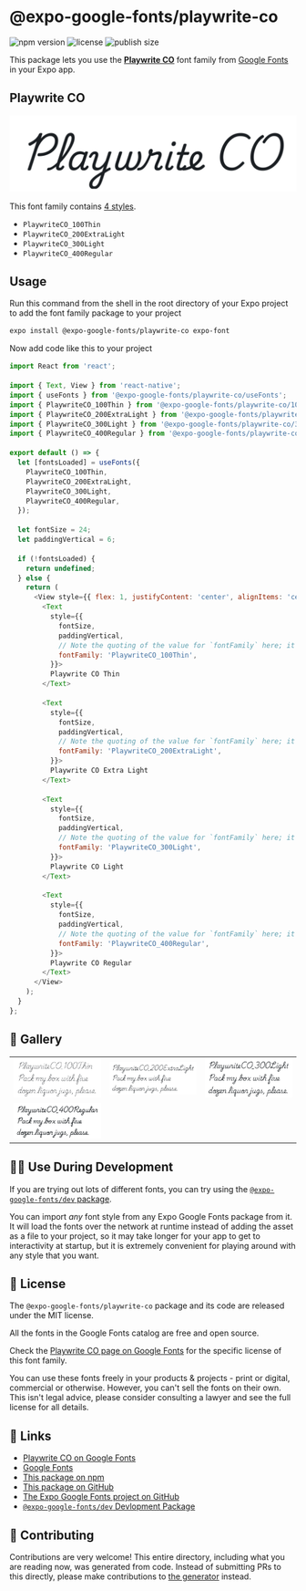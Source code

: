 # @expo-google-fonts/playwrite-co

![npm version](https://flat.badgen.net/npm/v/@expo-google-fonts/playwrite-co)
![license](https://flat.badgen.net/github/license/expo/google-fonts)
![publish size](https://flat.badgen.net/packagephobia/install/@expo-google-fonts/playwrite-co)

This package lets you use the [**Playwrite CO**](https://fonts.google.com/specimen/Playwrite+CO) font family from [Google Fonts](https://fonts.google.com/) in your Expo app.

## Playwrite CO

![Playwrite CO](./font-family.png)

This font family contains [4 styles](#-gallery).

- `PlaywriteCO_100Thin`
- `PlaywriteCO_200ExtraLight`
- `PlaywriteCO_300Light`
- `PlaywriteCO_400Regular`

## Usage

Run this command from the shell in the root directory of your Expo project to add the font family package to your project
```sh
expo install @expo-google-fonts/playwrite-co expo-font
```

Now add code like this to your project
```js
import React from 'react';

import { Text, View } from 'react-native';
import { useFonts } from '@expo-google-fonts/playwrite-co/useFonts';
import { PlaywriteCO_100Thin } from '@expo-google-fonts/playwrite-co/100Thin';
import { PlaywriteCO_200ExtraLight } from '@expo-google-fonts/playwrite-co/200ExtraLight';
import { PlaywriteCO_300Light } from '@expo-google-fonts/playwrite-co/300Light';
import { PlaywriteCO_400Regular } from '@expo-google-fonts/playwrite-co/400Regular';

export default () => {
  let [fontsLoaded] = useFonts({
    PlaywriteCO_100Thin,
    PlaywriteCO_200ExtraLight,
    PlaywriteCO_300Light,
    PlaywriteCO_400Regular,
  });

  let fontSize = 24;
  let paddingVertical = 6;

  if (!fontsLoaded) {
    return undefined;
  } else {
    return (
      <View style={{ flex: 1, justifyContent: 'center', alignItems: 'center' }}>
        <Text
          style={{
            fontSize,
            paddingVertical,
            // Note the quoting of the value for `fontFamily` here; it expects a string!
            fontFamily: 'PlaywriteCO_100Thin',
          }}>
          Playwrite CO Thin
        </Text>

        <Text
          style={{
            fontSize,
            paddingVertical,
            // Note the quoting of the value for `fontFamily` here; it expects a string!
            fontFamily: 'PlaywriteCO_200ExtraLight',
          }}>
          Playwrite CO Extra Light
        </Text>

        <Text
          style={{
            fontSize,
            paddingVertical,
            // Note the quoting of the value for `fontFamily` here; it expects a string!
            fontFamily: 'PlaywriteCO_300Light',
          }}>
          Playwrite CO Light
        </Text>

        <Text
          style={{
            fontSize,
            paddingVertical,
            // Note the quoting of the value for `fontFamily` here; it expects a string!
            fontFamily: 'PlaywriteCO_400Regular',
          }}>
          Playwrite CO Regular
        </Text>
      </View>
    );
  }
};

```

## 🔡 Gallery


||||
|-|-|-|
|![PlaywriteCO_100Thin](./PlaywriteCO_100Thin.ttf.png)|![PlaywriteCO_200ExtraLight](./PlaywriteCO_200ExtraLight.ttf.png)|![PlaywriteCO_300Light](./PlaywriteCO_300Light.ttf.png)||
|![PlaywriteCO_400Regular](./PlaywriteCO_400Regular.ttf.png)||||


## 👩‍💻 Use During Development

If you are trying out lots of different fonts, you can try using the [`@expo-google-fonts/dev` package](https://github.com/expo/google-fonts/tree/master/font-packages/dev#readme).

You can import *any* font style from any Expo Google Fonts package from it. It will load the fonts
over the network at runtime instead of adding the asset as a file to your project, so it may take longer
for your app to get to interactivity at startup, but it is extremely convenient
for playing around with any style that you want.

## 📖 License

The `@expo-google-fonts/playwrite-co` package and its code are released under the MIT license.

All the fonts in the Google Fonts catalog are free and open source.

Check the [Playwrite CO page on Google Fonts](https://fonts.google.com/specimen/Playwrite+CO) for the specific license of this font family.

You can use these fonts freely in your products & projects - print or digital, commercial or otherwise. However, you can't sell the fonts on their own. This isn't legal advice, please consider consulting a lawyer and see the full license for all details.

## 🔗 Links

- [Playwrite CO on Google Fonts](https://fonts.google.com/specimen/Playwrite+CO)
- [Google Fonts](https://fonts.google.com/)
- [This package on npm](https://www.npmjs.com/package/@expo-google-fonts/playwrite-co)
- [This package on GitHub](https://github.com/expo/google-fonts/tree/master/font-packages/playwrite-co)
- [The Expo Google Fonts project on GitHub](https://github.com/expo/google-fonts)
- [`@expo-google-fonts/dev` Devlopment Package](https://github.com/expo/google-fonts/tree/master/font-packages/dev)

## 🤝 Contributing

Contributions are very welcome! This entire directory, including what you are reading now, was generated from code. Instead of submitting PRs to this directly, please make contributions to [the generator](https://github.com/expo/google-fonts/tree/master/packages/generator) instead.
